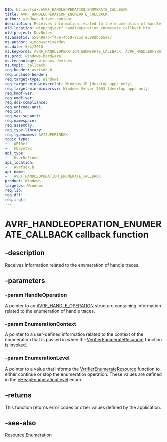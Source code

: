 ```yaml
---
UID: NC:avrfsdk.AVRF_HANDLEOPERATION_ENUMERATE_CALLBACK
title: AVRF_HANDLEOPERATION_ENUMERATE_CALLBACK
author: windows-driver-content
description: Receives information related to the enumeration of handle traces.
old-location: winprog\avrf_handleoperation_enumerate_callback.htm
old-project: DevNotes
ms.assetid: 55949e7b-f47e-4b19-9c1d-e398db3e5ea7
ms.author: windowsdriverdev
ms.date: 5/4/2018
ms.keywords: AVRF_HANDLEOPERATION_ENUMERATE_CALLBACK, AVRF_HANDLEOPERATION_ENUMERATE_CALLBACK callback, AVRF_HANDLEOPERATION_ENUMERATE_CALLBACK callback function [Windows API], avrfsdk/AVRF_HANDLEOPERATION_ENUMERATE_CALLBACK, base.avrf_handleoperation_enumerate_callback, winprog.avrf_handleoperation_enumerate_callback
ms.prod: windows-hardware
ms.technology: windows-devices
ms.topic: callback
req.header: avrfsdk.h
req.include-header: 
req.target-type: Windows
req.target-min-winverclnt: Windows XP [desktop apps only]
req.target-min-winversvr: Windows Server 2003 [desktop apps only]
req.kmdf-ver: 
req.umdf-ver: 
req.ddi-compliance: 
req.unicode-ansi: 
req.idl: 
req.max-support: 
req.namespace: 
req.assembly: 
req.type-library: 
req.typenames: AVISUPERINDEX
topic_type:
-	APIRef
-	kbSyntax
api_type:
-	UserDefined
api_location:
-	Avrfsdk.h
api_name:
-	AVRF_HANDLEOPERATION_ENUMERATE_CALLBACK
product: Windows
targetos: Windows
req.lib: 
req.dll: 
req.irql: 
---
```


# AVRF_HANDLEOPERATION_ENUMERATE_CALLBACK callback function


## -description


Receives information related to the enumeration of handle traces.


## -parameters




### -param HandleOperation

A pointer to an <a href="https://msdn.microsoft.com/9268d24d-5000-4ac5-a3c5-895613ccbb9a">AVRF_HANDLE_OPERATION</a> structure containing information related to the enumeration of handle traces.


### -param EnumerationContext

A pointer to a user-defined information related to the context of the enumeration that is passed in when the <a href="https://msdn.microsoft.com/e1715f2a-5928-44e6-afbf-f2f0ab0ba3dd">VerifierEnumerateResource</a> function is invoked.


### -param EnumerationLevel

A pointer to a value that informs the <a href="https://msdn.microsoft.com/e1715f2a-5928-44e6-afbf-f2f0ab0ba3dd">VerifierEnumerateResource</a> function to either continue or stop the enumeration operation. These values are defined in the <a href="https://msdn.microsoft.com/f8260ae8-eb1e-45f4-babc-905f4af7e3b1">eHeapEnumerationLevel</a> enum.


## -returns



This function returns error codes or other values defined by the application.




## -see-also




<a href="https://msdn.microsoft.com/99cb9005-9cfc-44fb-b09f-fed0541cda37">Resource Enumeration</a>
 

 

